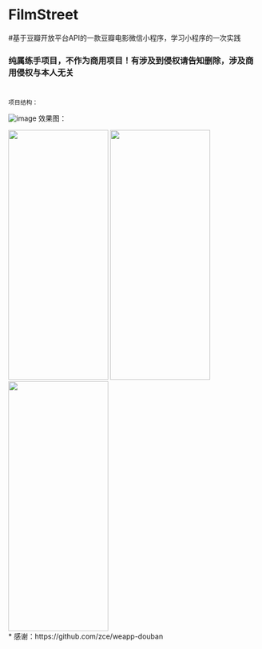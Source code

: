 # FilmStreet
#基于豆瓣开放平台API的一款豆瓣电影微信小程序，学习小程序的一次实践
### 纯属练手项目，不作为商用项目！有涉及到侵权请告知删除，涉及商用侵权与本人无关
#
```
项目结构：
```
![image](https://github.com/YouriZhang/imagefolder/blob/master/wx-project.png)
效果图：
<div align="left">
   <img src="https://github.com/YouriZhang/imagefolder/blob/master/a1.png" width="200" height="500">
   <img src="https://github.com/YouriZhang/imagefolder/blob/master/a2.png" width="200" height="500">
   <img src="https://github.com/YouriZhang/imagefolder/blob/master/a3.png" width="200" height="500">
</div>  
* 感谢：https://github.com/zce/weapp-douban
